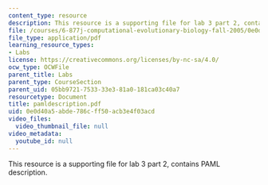```yaml
---
content_type: resource
description: This resource is a supporting file for lab 3 part 2, contains PAML description.
file: /courses/6-877j-computational-evolutionary-biology-fall-2005/0e0d40a5abde786cff50acb3e4f03acd_pamldescription.pdf
file_type: application/pdf
learning_resource_types:
- Labs
license: https://creativecommons.org/licenses/by-nc-sa/4.0/
ocw_type: OCWFile
parent_title: Labs
parent_type: CourseSection
parent_uid: 05bb9721-7533-33e3-81a0-181ca03c40a7
resourcetype: Document
title: pamldescription.pdf
uid: 0e0d40a5-abde-786c-ff50-acb3e4f03acd
video_files:
  video_thumbnail_file: null
video_metadata:
  youtube_id: null
---
```

This resource is a supporting file for lab 3 part 2, contains PAML description.